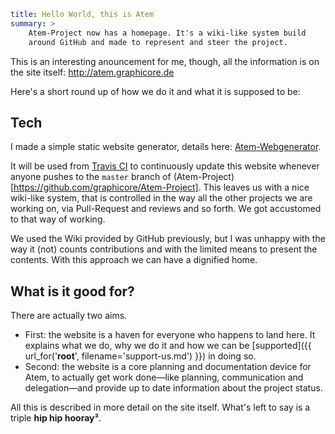 ```yaml
title: Hello World, this is Atem
summary: >
    Atem-Project now has a homepage. It's a wiki-like system build
    around GitHub and made to represent and steer the project.
```

This is an interesting anouncement for me, though, all the information is
on the site itself: http://atem.graphicore.de

Here's a short round up of how we do it and what it is supposed to be:

## Tech

I made a simple static website generator, details here:
[Atem-Webgenerator](https://github.com/graphicore/Atem-Webgenerator).

It will be used from [Travis CI](https://travis-ci.org/) to continuously
update this website whenever anyone pushes to the `master` branch of
(Atem-Project)[https://github.com/graphicore/Atem-Project]. This leaves us
with a nice wiki-like system, that is controlled in the way all the other
projects we are working on, via Pull-Request and reviews and so forth.
We got accustomed to that way of working.

We used the Wiki provided by GitHub  previously, but I was unhappy with
the way it (not) counts contributions and with the limited means to
present the contents. With this approach we can have a dignified home.

## What is it good for?

There are actually two aims.

* First: the website is a haven for everyone who happens to land here.
It explains what we do, why we do it and how we can be [supported]({{ url_for('__root__', filename='support-us.md') }})
in doing so.
* Second: the website is a core planning and documentation device for Atem,
to actually get work done—like planning, communication and delegation—and
provide up to date information about the project status.


All this is described in more detail on the site itself. What's left to say is a triple **hip hip hooray³**.
